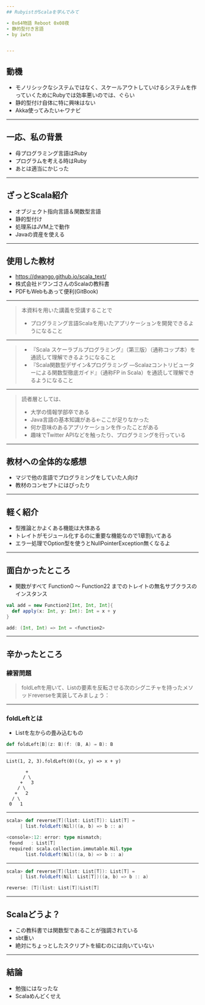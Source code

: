```yaml
---
## RubyistがScalaを学んでみて

- 0x64物語 Reboot 0x08夜
- 静的型付き言語
- by iwtn


---
```

## 動機

- モノリシックなシステムではなく、スケールアウトしていけるシステムを作っていくためにRubyでは効率悪いのでは、ぐらい
- 静的型付け自体に特に興味はない
- Akka使ってみたい←ワナビ

---
## 一応、私の背景

- 母プログラミング言語はRuby
- プログラムを考える時はRuby
- あとは適当にかじった

---
## ざっとScala紹介

- オブジェクト指向言語＆関数型言語
- 静的型付け
- 処理系はJVM上で動作
- Javaの資産を使える

---
## 使用した教材

- https://dwango.github.io/scala_text/
- 株式会社ドワンゴさんのScalaの教科書
- PDFもWebもあって便利(GitBook)

---
> 本資料を用いた講義を受講することで
> * プログラミング言語Scalaを用いたアプリケーションを開発できるようになること

---
> * 『Scala スケーラブルプログラミング』（第三版）（通称コップ本）を通読して理解できるようになること
> * 『Scala関数型デザイン&プログラミング ―Scalazコントリビューターによる関数型徹底ガイド』（通称FP in Scala）を通読して理解できるようになること

---
> 読者層としては、
> * 大学の情報学部卒である
> * Java言語の基本知識がある←ここが足りなかった
> * 何か意味のあるアプリケーションを作ったことがある
> * 趣味でTwitter APIなどを触ったり、プログラミングを行っている

---
## 教材への全体的な感想

- マジで他の言語でプログラミングをしていた人向け
- 教材のコンセプトにはぴったり

---
## 軽く紹介

- 型推論とかよくある機能は大体ある
- トレイトがモジュール化するのに重要な機能なので1章割いてある
- エラー処理でOption型を使うとNullPointerException無くなるよ

---
## 面白かったところ

- 関数がすべて Function0 〜 Function22 までのトレイトの無名サブクラスのインスタンス

```scala
val add = new Function2[Int, Int, Int]{
  def apply(x: Int, y: Int): Int = x + y
}

add: (Int, Int) => Int = <function2>
```

---
## 辛かったところ

### 練習問題

> foldLeftを用いて、Listの要素を反転させる次のシグニチャを持ったメソッドreverseを実装してみましょう：

---
### foldLeftとは

- Listを左からの畳み込むもの

```scala
def foldLeft[B](z: B)(f: (B, A) ⇒ B): B
```

---
```
List(1, 2, 3).foldLeft(0)((x, y) => x + y)

       +
      / \
     +   3
    / \
   +   2
  / \
 0   1
```

---
```scala
scala> def reverse[T](list: List[T]): List[T] =
     | list.foldLeft(Nil)((a, b) => b :: a)

<console>:12: error: type mismatch;
 found   : List[T]
 required: scala.collection.immutable.Nil.type
       list.foldLeft(Nil)((a, b) => b :: a)

```

---
```scala
scala> def reverse[T](list: List[T]): List[T] =
     | list.foldLeft(Nil: List[T])((a, b) => b :: a)

reverse: [T](list: List[T])List[T]
```

---
## Scalaどうよ？

- この教科書では関数型であることが強調されている
- sbt重い
- 絶対にちょっとしたスクリプトを組むのには向いていない

---
## 結論

- 勉強にはなったな
- Scalaめんどくせえ
